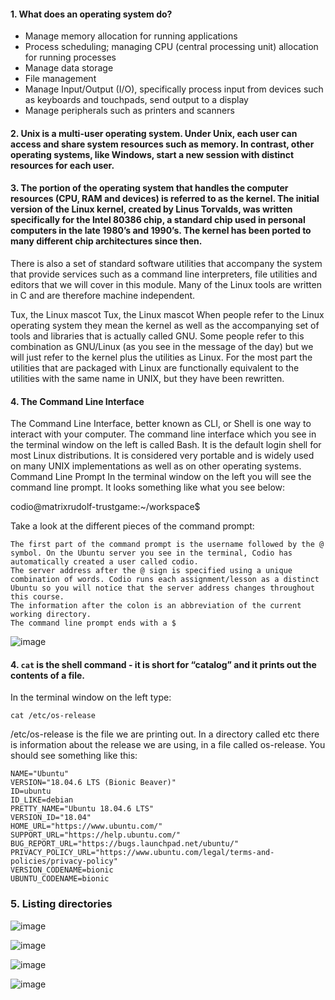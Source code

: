 #### 1. What does an operating system do?

   - Manage memory allocation for running applications
   - Process scheduling; managing CPU (central processing unit) allocation for running processes
   - Manage data storage
   - File management
   - Manage Input/Output (I/O), specifically process input from devices such as keyboards and touchpads, send output to a display
   - Manage peripherals such as printers and scanners

#### 2. Unix is a multi-user operating system. Under Unix, each user can access and share system resources such as memory. In contrast, other operating systems, like Windows, start a new session with distinct resources for each user.

#### 3. The portion of the operating system that handles the computer resources (CPU, RAM and devices) is referred to as the kernel. The initial version of the Linux kernel, created by Linus Torvalds, was written specifically for the Intel 80386 chip, a standard chip used in personal computers in the late 1980’s and 1990’s. The kernel has been ported to many different chip architectures since then.

There is also a set of standard software utilities that accompany the system that provide services such as a command line interpreters, file utilities and editors that we will cover in this module. Many of the Linux tools are written in C and are therefore machine independent.
	
Tux, the Linux mascot
Tux, the Linux mascot
When people refer to the Linux operating system they mean the kernel as well as the accompanying set of tools and libraries that is actually called GNU. Some people refer to this combination as GNU/Linux (as you see in the message of the day) but we will just refer to the kernel plus the utilities as Linux. For the most part the utilities that are packaged with Linux are functionally equivalent to the utilities with the same name in UNIX, but they have been rewritten.



#### 4. The Command Line Interface
The Command Line Interface, better known as CLI, or Shell is one way to interact with your computer. The command line interface which you see in the terminal window on the left is called Bash. It is the default login shell for most Linux distributions. It is considered very portable and is widely used on many UNIX implementations as well as on other operating systems.
Command Line Prompt
In the terminal window on the left you will see the command line prompt. It looks something like what you see below:

codio@matrixrudolf-trustgame:~/workspace$

Take a look at the different pieces of the command prompt:

    The first part of the command prompt is the username followed by the @ symbol. On the Ubuntu server you see in the terminal, Codio has automatically created a user called codio.
    The server address after the @ sign is specified using a unique combination of words. Codio runs each assignment/lesson as a distinct Ubuntu so you will notice that the server address changes throughout this course.
    The information after the colon is an abbreviation of the current working directory.
    The command line prompt ends with a $
    
    
![image](https://user-images.githubusercontent.com/96974600/196700159-100ded28-f3e3-4d10-8b61-7c3901f59b32.png)


#### 4. ```cat``` is the shell command - it is short for “catalog” and it prints out the contents of a file.
In the terminal window on the left type:

```cat /etc/os-release```

/etc/os-release is the file we are printing out. In a directory called etc there is information about the release we are using, in a file called os-release.
You should see something like this:

```
NAME="Ubuntu"
VERSION="18.04.6 LTS (Bionic Beaver)"
ID=ubuntu
ID_LIKE=debian
PRETTY_NAME="Ubuntu 18.04.6 LTS"
VERSION_ID="18.04"
HOME_URL="https://www.ubuntu.com/"
SUPPORT_URL="https://help.ubuntu.com/"
BUG_REPORT_URL="https://bugs.launchpad.net/ubuntu/"
PRIVACY_POLICY_URL="https://www.ubuntu.com/legal/terms-and-policies/privacy-policy"
VERSION_CODENAME=bionic
UBUNTU_CODENAME=bionic
```

### 5. Listing directories
![image](https://user-images.githubusercontent.com/96974600/196708791-11da00ed-bf5e-4168-a59b-0f027208e8b3.png)


![image](https://user-images.githubusercontent.com/96974600/196710880-645016af-a92a-4c39-b193-87f8a0c23b3e.png)

![image](https://user-images.githubusercontent.com/96974600/196712124-9e94a001-89ac-4715-bac5-3cab4da48b6b.png)

![image](https://user-images.githubusercontent.com/96974600/196718699-c7b3dc05-30f4-409b-ab3a-d4b0b0de5c61.png)



